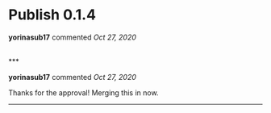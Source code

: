 # Publish 0.1.4

**yorinasub17** commented *Oct 27, 2020*


<br />
***


**yorinasub17** commented *Oct 27, 2020*

Thanks for the approval! Merging this in now.
***

